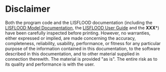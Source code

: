 # Disclaimer

Both the program code and the LISFLOOD documentation (including the [LISFLOOD Model Documentation](https://ec-jrc.github.io/lisflood-model/), the [LISFLOOD User Guide](https://ec-jrc.github.io/lisflood-code/) and the **XXX***) have been carefully inspected before printing. However, no  warranties, either expressed or implied, are made concerning the accuracy, completeness, reliability, usability, performance, or fitness for any particular purpose of the information contained in this documentation, to the software described in this documentation, and to other material supplied in connection therewith. The material is provided \"as is\". The entire risk as to its quality and performance is with the user.
